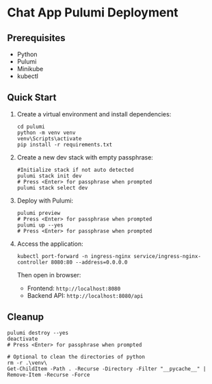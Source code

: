 # Chat App Pulumi Deployment

## Prerequisites

- Python
- Pulumi
- Minikube
- kubectl

## Quick Start

1. Create a virtual environment and install dependencies:
   ```
   cd pulumi
   python -m venv venv
   venv\Scripts\activate
   pip install -r requirements.txt
   ```

2. Create a new dev stack with empty passphrase:
   ```
   #Initialize stack if not auto detected 
   pulumi stack init dev 
   # Press <Enter> for passphrase when prompted
   pulumi stack select dev
   ```

3. Deploy with Pulumi:
   ```
   pulumi preview
   # Press <Enter> for passphrase when prompted
   pulumi up --yes
   # Press <Enter> for passphrase when prompted
   ```

4. Access the application:
   ```
   kubectl port-forward -n ingress-nginx service/ingress-nginx-controller 8080:80 --address=0.0.0.0
   ```
   
   Then open in browser:
   - Frontend: `http://localhost:8080`
   - Backend API: `http://localhost:8080/api`

## Cleanup

```
pulumi destroy --yes
deactivate
# Press <Enter> for passphrase when prompted

# Optional to clean the directories of python
rm -r .\venv\
Get-ChildItem -Path . -Recurse -Directory -Filter "__pycache__" | Remove-Item -Recurse -Force

```
